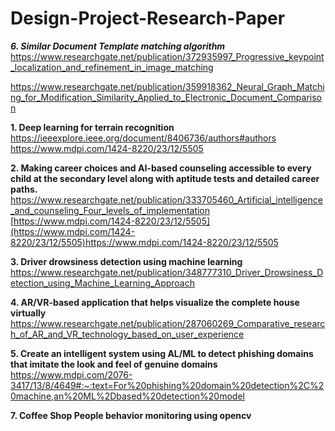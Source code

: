 # Design-Project-Research-Paper

***6. Similar Document Template matching algorithm***
https://www.researchgate.net/publication/372935997_Progressive_keypoint_localization_and_refinement_in_image_matching

https://www.researchgate.net/publication/359918362_Neural_Graph_Matching_for_Modification_Similarity_Applied_to_Electronic_Document_Comparison

**1. Deep learning for terrain recognition**
<br/>
https://ieeexplore.ieee.org/document/8406736/authors#authors
<br/>
https://www.mdpi.com/1424-8220/23/12/5505


**2. Making career choices and AI-based counseling accessible to every child at the secondary level along with aptitude tests and detailed career paths.**
<br/>
https://www.researchgate.net/publication/333705460_Artificial_intelligence_and_counseling_Four_levels_of_implementation
<br/>
[https://www.mdpi.com/1424-8220/23/12/5505](https://www.mdpi.com/1424-8220/23/12/5505)https://www.mdpi.com/1424-8220/23/12/5505

**3. Driver drowsiness detection using machine learning**
https://www.researchgate.net/publication/348777310_Driver_Drowsiness_Detection_using_Machine_Learning_Approach

**4. AR/VR-based application that helps visualize the complete house virtually**
https://www.researchgate.net/publication/287060269_Comparative_research_of_AR_and_VR_technology_based_on_user_experience

**5. Create an intelligent system using AL/ML to detect phishing domains that imitate the look and feel of genuine domains**
https://www.mdpi.com/2076-3417/13/8/4649#:~:text=For%20phishing%20domain%20detection%2C%20machine,an%20ML%2Dbased%20detection%20model

**7. Coffee Shop People behavior monitoring using opencv**